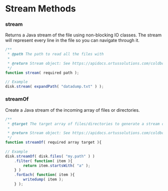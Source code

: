 # Stream Methods

### stream

Returns a Java stream of the file using non-blocking IO classes. The stream will represent every line in the file so you can navigate through it.

```javascript
/**
 * @path The path to read all the files with
 *
 * @return Stream object: See https://apidocs.ortussolutions.com/coldbox-modules/cbstreams/1.1.0/index.html
 */
function stream( required path );

// Example
disk.stream( expandPath( "datadump.txt" ) );
```

### streamOf

Create a Java stream of the incoming array of files or directories.&#x20;

```javascript
/**
 * @target The target array of files/directories to generate a stream of
 *
 * @return Stream object: See https://apidocs.ortussolutions.com/coldbox-modules/cbstreams/1.1.0/index.html
 */
function streamOf( required array target ){
	
// Example
disk.streamOf( disk.files( "my.path" ) )
	.filter( function( item ){
		return item.startsWith( "a" );
	} )
	.forEach( function( item ){
		writedump( item );	
	} );
```

